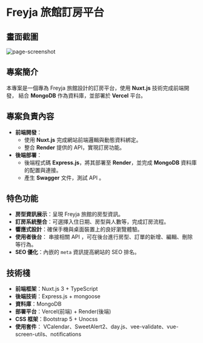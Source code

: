 # Freyja 旅館訂房平台

## 畫面截圖

<img src="https://i.imgur.com/1jHksCz.png" alt="page-screenshot"/>

## 專案簡介

本專案是一個專為 Freyja 旅館設計的訂房平台，使用 **Nuxt.js** 技術完成前端開發，
結合 **MongoDB** 作為資料庫，並部署於 **Vercel** 平台。

## 專案負責內容

- **前端開發**：
  - 使用 **Nuxt.js** 完成網站前端邏輯與動態資料綁定。
  - 整合 **Render** 提供的 API，實現訂房功能。
- **後端部署**：
  - 後端程式碼 **Express.js**，將其部署至 **Render**，並完成 **MongoDB** 資料庫的配置與連接。
  - 產生 **Swagger** 文件，測試 API 。

## 特色功能

- **房型資訊展示**：呈現 Freyja 旅館的房型資訊。
- **訂房系統整合**：可選擇入住日期、房型與人數等，完成訂房流程。
- **響應式設計**：確保手機與桌面裝置上的良好瀏覽體驗。
- **使用者後台**： 串接相關 API ，可在後台進行房型、訂單的新增、編輯、刪除等行為。
- **SEO 優化**：內嵌的 `meta` 資訊提高網站的 SEO 排名。

## 技術棧

- **前端框架**：Nuxt.js 3 + TypeScript
- **後端技術**：Express.js + mongoose
- **資料庫**：MongoDB
- **部署平台**：Vercel(前端) + Render(後端)
- **CSS 框架**：Bootstrap 5 + Unocss
- **使用套件**： VCalendar、SweetAlert2、day.js、vee-validate、vue-screen-utils、notifications

